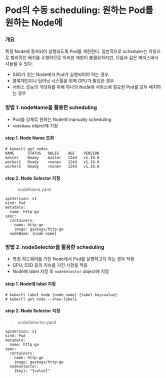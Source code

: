 # Pod의 수동 scheduling: 원하는 Pod를 원하는 Node에

### 개요

특정 Node에 종속되어 실행되도록 Pod를 제한한다. 일반적으로 scheduler는 자동으로 합리적인 배치를 수행하므로 이러한 제한이 불필요하지만, 다음과 같은 케이스에서 사용될 수 있다.

* SSD가 있는 Node에서 Pod가 실행되어야 하는 경우
* 블록체인이나 딥러닝 시스템을 위해 GPU가 필요한 경우
* 서비스 성능의 극대화를 위해 하나의 Node에 서비스에 필요한 Pod를 모두 배치하는 경우

### 방법 1. nodeName을 활용한 scheduling

* Pod를 강제로 원하는 Node에 manually scheduling
* `nodeName` object에 지정

#### step 1. Node Name 조회
```
# kubectl get nodes
NAME      STATUS   ROLES    AGE    VERSION
master    Ready    master   124d   v1.19.0
worker1   Ready    <none>   124d   v1.19.0
worker2   Ready    <none>   124d   v1.19.0
```

#### step 2. Node Selector 지정

> nodeName.yaml
```
apiVersion: v1
kind: Pod
metadata:
  name: http-go
spec:
  containers:
  - name: http-go
    image: gasbugs/http-go
  nodeName: {node name}
```


### 방법 2. nodeSelector을 활용한 scheduling

* 특정 하드웨어를 가진 Node에서 Pod를 실행하고자 하는 경우 적용
* GPU, SSD 등의 이슈를 가진 사항을 적용
* Node에 label 지정 후 `nodeSelector` object에 지정

#### step 1. Node에 label 지정
```
# kubectl label node {node name} {label key=value}
# kubectl get node --show-labels
```

#### step 2. Node Selector 지정

> nodeSelector.yaml
```
apiVersion: v1
kind: Pod
metadata:
  name: http-go
spec:
  containers:
  - name: http-go
    image: gasbugs/http-go
  nodeSelector:
    {key}: "{value}"
```
